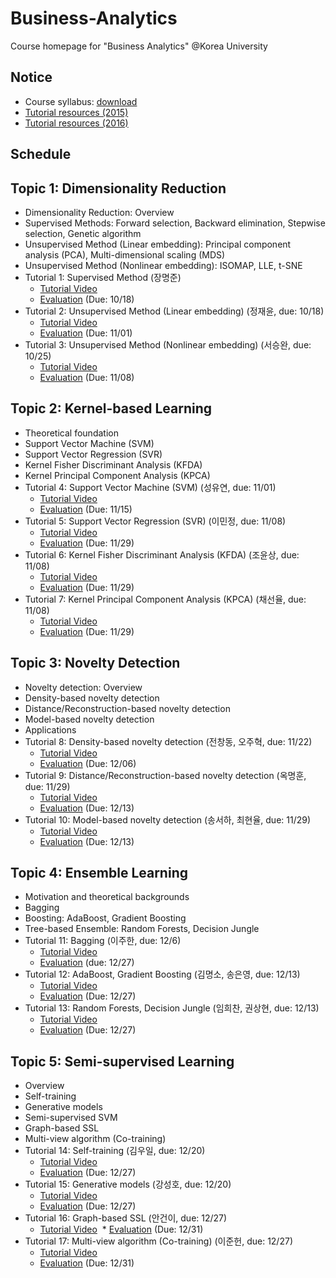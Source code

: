 # Business-Analytics
Course homepage for "Business Analytics" @Korea University

## Notice
* Course syllabus: [download](https://www.dropbox.com/s/69lnkaoc19nemft/2017_2_Business%20Analytics.pdf?dl=0)
* [Tutorial resources (2015)](https://drive.google.com/open?id=0B0tdfxikEBvtS2hpY3NtMFBfanM)
* [Tutorial resources (2016)](https://drive.google.com/open?id=0B0tdfxikEBvtVnpOdXNKQUd2S2M)

## Schedule
## Topic 1: Dimensionality Reduction
* Dimensionality Reduction: Overview
* Supervised Methods: Forward selection, Backward elimination, Stepwise selection, Genetic algorithm
* Unsupervised Method (Linear embedding): Principal component analysis (PCA), Multi-dimensional scaling (MDS)
* Unsupervised Method (Nonlinear embedding): ISOMAP, LLE, t-SNE
* Tutorial 1: Supervised Method (장명준)
  * [Tutorial Video](https://www.youtube.com/watch?v=RxoX21j6iV0&list=PLetSlH8YjIfXHbqJmguPdw1H7BmZPy6SS)
  * [Evaluation](https://goo.gl/forms/6HU0F79SKJxMXdrZ2) (Due: 10/18)
* Tutorial 2: Unsupervised Method (Linear embedding) (정재윤, due: 10/18)
  * [Tutorial Video](https://www.youtube.com/watch?v=GSdkR53qXpw&list=PLetSlH8YjIfXHbqJmguPdw1H7BmZPy6SS&index=2)
  * [Evaluation](https://goo.gl/forms/bzJkSfNTT9sZoEkj1) (Due: 11/01)
* Tutorial 3: Unsupervised Method (Nonlinear embedding) (서승완, due: 10/25)
  * [Tutorial Video](https://www.youtube.com/watch?v=iPCZD9Uh5ps&index=2&list=PLetSlH8YjIfXHbqJmguPdw1H7BmZPy6SS)
  * [Evaluation](https://goo.gl/forms/zl39gkY7UIpNKFzI2) (Due: 11/08)
  
## Topic 2: Kernel-based Learning
* Theoretical foundation
* Support Vector Machine (SVM)
* Support Vector Regression (SVR)
* Kernel Fisher Discriminant Analysis (KFDA)
* Kernel Principal Component Analysis (KPCA)
* Tutorial 4: Support Vector Machine (SVM) (성유연, due: 11/01)
  * [Tutorial Video](https://www.youtube.com/watch?v=x8zXUnQ-Xak&list=PLetSlH8YjIfXHbqJmguPdw1H7BmZPy6SS&index=4)
  * [Evaluation](https://docs.google.com/forms/d/1_nUApELCz_QVO7kRA7mQAZqKTpDtEP0saOXw8O5woiM/edit) (Due: 11/15)
* Tutorial 5: Support Vector Regression (SVR) (이민정, due: 11/08)
  * [Tutorial Video](https://www.youtube.com/watch?v=zlv2s_mKdb4&index=5&list=PLetSlH8YjIfXHbqJmguPdw1H7BmZPy6SS)
  * [Evaluation](https://docs.google.com/forms/d/1HWVDgKUf7FAAG5UHdJoyV3G2MhDI6u7pfCMIx4LVRZU/edit) (Due: 11/29)
* Tutorial 6: Kernel Fisher Discriminant Analysis (KFDA) (조윤상, due: 11/08)
  * [Tutorial Video](https://www.youtube.com/watch?v=xYZzVCi_uSc&list=PLetSlH8YjIfXHbqJmguPdw1H7BmZPy6SS&index=6)
  * [Evaluation](https://docs.google.com/forms/d/1VZAXDUUmboFqX9b2B7wGoLkEaBQ05kyugfkAuCSkZP0/edit) (Due: 11/29)
* Tutorial 7: Kernel Principal Component Analysis (KPCA) (채선율, due: 11/08)
  * [Tutorial Video](https://www.youtube.com/watch?v=A30AFijdj4E&list=PLetSlH8YjIfXHbqJmguPdw1H7BmZPy6SS&index=7)
  * [Evaluation](https://docs.google.com/forms/d/1rdWt9GTt6b0UwNFxVq-isftdvJ95FP41B9GKPVQ1_iU/edit) (Due: 11/29)
  
## Topic 3: Novelty Detection
* Novelty detection: Overview
* Density-based novelty detection
* Distance/Reconstruction-based novelty detection
* Model-based novelty detection
* Applications
* Tutorial 8: Density-based novelty detection (전창동, 오주혁, due: 11/22)
  * [Tutorial Video](https://www.youtube.com/watch?v=pvBVTbda_cQ&list=PLetSlH8YjIfXHbqJmguPdw1H7BmZPy6SS&index=8)
  * [Evaluation](https://goo.gl/forms/F7nJssUU6DJifRSx2) (Due: 12/06)
* Tutorial 9: Distance/Reconstruction-based novelty detection (옥명훈, due: 11/29)
  * [Tutorial Video](https://www.youtube.com/watch?v=3-fp2_mmUHs&index=9&list=PLetSlH8YjIfXHbqJmguPdw1H7BmZPy6SS)
  * [Evaluation](https://goo.gl/forms/n7uKrwZx8uai4N863) (Due: 12/13)
* Tutorial 10: Model-based novelty detection (송서하, 최현율, due: 11/29)
  * [Tutorial Video](https://www.youtube.com/watch?v=g9NzTHhSsKg&list=PLetSlH8YjIfXHbqJmguPdw1H7BmZPy6SS&index=10)
  * [Evaluation](https://goo.gl/forms/lr1XWAU7CrM9hkhr2) (Due: 12/13)
  
## Topic 4: Ensemble Learning
* Motivation and theoretical backgrounds
* Bagging
* Boosting: AdaBoost, Gradient Boosting
* Tree-based Ensemble: Random Forests, Decision Jungle
* Tutorial 11: Bagging (이주한, due: 12/6)
  * [Tutorial Video](https://www.youtube.com/watch?v=vj25ynW7vJk&list=PLetSlH8YjIfXHbqJmguPdw1H7BmZPy6SS&index=11)
  * [Evaluation](https://goo.gl/forms/8pHnWTrWeJ0Af7Zy2) (due: 12/27)
* Tutorial 12: AdaBoost, Gradient Boosting (김명소, 송은영, due: 12/13)
  * [Tutorial Video](https://www.youtube.com/watch?v=KByuP_e6rGc&list=PLetSlH8YjIfXHbqJmguPdw1H7BmZPy6SS&index=11)
  * [Evaluation](https://goo.gl/forms/LQ2IloM5mWqVNXQr1) (Due: 12/27)
* Tutorial 13: Random Forests, Decision Jungle (임희찬, 권상현, due: 12/13)
  * [Tutorial Video](https://www.youtube.com/watch?v=G01q0iR9aUg&list=PLetSlH8YjIfXHbqJmguPdw1H7BmZPy6SS&index=13)
  * [Evaluation](https://goo.gl/forms/z8L8VGWDXcpGWJ972) (Due: 12/27)

## Topic 5: Semi-supervised Learning
* Overview
* Self-training
* Generative models
* Semi-supervised SVM
* Graph-based SSL
* Multi-view algorithm (Co-training)
* Tutorial 14: Self-training (김우일, due: 12/20)
  * [Tutorial Video](https://www.youtube.com/watch?v=hxymEnvActc&index=14&list=PLetSlH8YjIfXHbqJmguPdw1H7BmZPy6SS)
  * [Evaluation](https://goo.gl/forms/CdyTxKpJpaW4H5IG2) (Due: 12/27)
* Tutorial 15: Generative models (강성호, due: 12/20)
  * [Tutorial Video](https://www.youtube.com/watch?v=_s-5zIDtUcU&list=PLetSlH8YjIfXHbqJmguPdw1H7BmZPy6SS&index=15)
  * [Evaluation](https://goo.gl/forms/5FsjojVvOqEb3io63) (Due: 12/27)
* Tutorial 16: Graph-based SSL (안건이, due: 12/27)
  * [Tutorial Video](https://www.youtube.com/watch?v=AKkdONj7jxw&index=16&list=PLetSlH8YjIfXHbqJmguPdw1H7BmZPy6SS)
  * [Evaluation](https://goo.gl/forms/fSQqYoPoDHartOMY2) (Due: 12/31)
* Tutorial 17: Multi-view algorithm (Co-training) (이준헌, due: 12/27)
  * [Tutorial Video](https://www.youtube.com/watch?v=Uvdu-9t1UYg&index=16&list=PLetSlH8YjIfXHbqJmguPdw1H7BmZPy6SS)
  * [Evaluation](https://goo.gl/forms/4pJEdDUWPpeOucJv2) (Due: 12/31)
